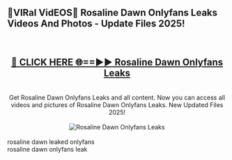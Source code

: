 <h2>🔴VIRal VidEOS🔴 Rosaline Dawn Onlyfans Leaks Videos And Photos - Update Files 2025!</h2>
<br>
<div align="center">
<h2><a href="https://virallinks.top/odZfE0" rel="nofollow">🔴 CLICK HERE 🌐==►► Rosaline Dawn Onlyfans Leaks</a></h2>
<br>
Get Rosaline Dawn Onlyfans Leaks and all content. Now you can access all videos and pictures of Rosaline Dawn Onlyfans Leaks. New Updated Files 2025!
<br>
<br>
<a href="https://virallinks.top/odZfE0" rel="nofollow" data-target="animated-image.originalLink"><img src="https://i.imgur.com/dJHk4Zq.gif)" alt="Rosaline Dawn Onlyfans Leaks" style="max-width: 100%; display: inline-block;" data-target="animated-image.originalImage"></a>
</div>
<br>
rosaline dawn leaked onlyfans<br>
rosaline dawn onlyfans leak